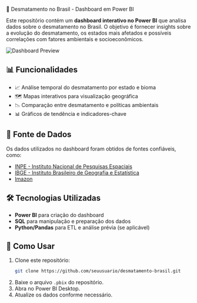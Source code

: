 🌿 Desmatamento no Brasil - Dashboard em Power BI

Este repositório contém um **dashboard interativo no Power BI** que analisa dados sobre o desmatamento no Brasil. O objetivo é fornecer insights sobre a evolução do desmatamento, os estados mais afetados e possíveis correlações com fatores ambientais e socioeconômicos.

![Dashboard Preview](#) <!-- Substitua pelo link da imagem do dashboard -->

## 📊 Funcionalidades
- 📈 Análise temporal do desmatamento por estado e bioma
- 🗺️ Mapas interativos para visualização geográfica
- 📉 Comparação entre desmatamento e políticas ambientais
- 📊 Gráficos de tendência e indicadores-chave

## 📂 Fonte de Dados
Os dados utilizados no dashboard foram obtidos de fontes confiáveis, como:
- [INPE - Instituto Nacional de Pesquisas Espaciais](http://www.inpe.br)
- [IBGE - Instituto Brasileiro de Geografia e Estatística](https://www.ibge.gov.br)
- [Imazon](https://imazon.org.br)

## 🛠️ Tecnologias Utilizadas
- **Power BI** para criação do dashboard
- **SQL** para manipulação e preparação dos dados
- **Python/Pandas** para ETL e análise prévia (se aplicável)

## 📌 Como Usar
1. Clone este repositório:
   ```sh
   git clone https://github.com/seuusuario/desmatamento-brasil.git
   ```
2. Baixe o arquivo `.pbix` do repositório.
3. Abra no Power BI Desktop.
4. Atualize os dados conforme necessário.
